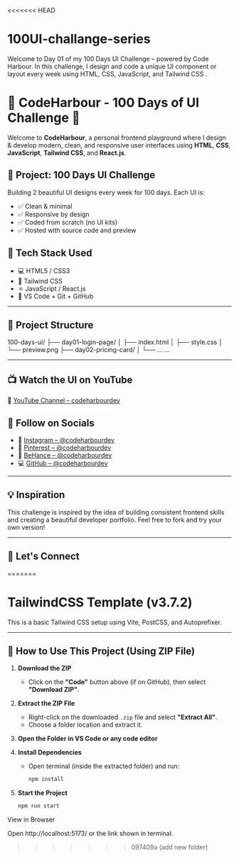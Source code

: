 <<<<<<< HEAD
# 100UI-challange-series
Welcome to Day 01 of my 100 Days UI Challenge – powered by Code Harbour. In this challenge, I design and code a unique UI component or layout every week using HTML, CSS, JavaScript, and Tailwind CSS .

# 🚀 CodeHarbour - 100 Days of UI Challenge 🌊

Welcome to **CodeHarbour**, a personal frontend playground where I design & develop modern, clean, and responsive user interfaces using **HTML**, **CSS**, **JavaScript**, **Tailwind CSS**, and **React.js**.

## 🎯 Project: 100 Days UI Challenge

Building 2 beautiful UI designs every week for 100 days.
Each UI is:
- ✅ Clean & minimal
- ✅ Responsive by design
- ✅ Coded from scratch (no UI kits)
- ✅ Hosted with source code and preview

## 🔧 Tech Stack Used

- 💻 HTML5 / CSS3
- 🎨 Tailwind CSS
- ⚛️ JavaScript / React.js
- 🧠 VS Code + Git + GitHub

---

## 📁 Project Structure

100-days-ui/
├── day01-login-page/
│ ├── index.html
│ ├── style.css
│ └── preview.png
├── day02-pricing-card/
│ └── ...
...

---

## 📺 Watch the UI on YouTube
📌 [YouTube Channel – codeharbourdev](https://youtube.com/@codeharbourdev)

## 📱 Follow on Socials
- 📸 [Instagram – @codeharbourdev](https://instagram.com/codeharbourdev)
- 📌 [Pinterest – @codeharbourdev](https://pinterest.com/codeharbourdev)
- 📌 [BeHance – @codeharbourdev](https://www.behance.net/codeharbourdev)
- 💻 [GitHub – @codeharbourdev](https://github.com/codeharbourdev)

---

## 💡 Inspiration
This challenge is inspired by the idea of building consistent frontend skills and creating a beautiful developer portfolio. Feel free to fork and try your own version!

---

## 🙌 Let's Connect
=======
# TailwindCSS Template (v3.7.2)

This is a basic Tailwind CSS setup using Vite, PostCSS, and Autoprefixer.

---

## 🧾 How to Use This Project (Using ZIP File)

1. **Download the ZIP**
   - Click on the **"Code"** button above (if on GitHub), then select **"Download ZIP"**.

2. **Extract the ZIP File**
   - Right-click on the downloaded `.zip` file and select **"Extract All"**.
   - Choose a folder location and extract it.

3. **Open the Folder in VS Code or any code editor**

4. **Install Dependencies**
   - Open terminal (inside the extracted folder) and run:
     ```bash
     npm install
     ```

5. **Start the Project**
   ```bash
   npm run start

View in Browser

Open http://localhost:5173/ or the link shown in terminal.

>>>>>>> 097409a (add new folder)
